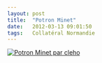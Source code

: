 ```yaml
---
layout: post
title:  "Potron Minet"
date:   2012-03-13 09:01:50
tags:   Collatéral Normandie
---
```


[![Potron Minet par cleho](/collateral/images/2012-03-13-potron-minet.jpg)](http://www.flickr.com/photos/cleho/6832494350/)
